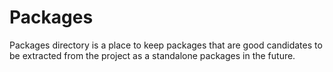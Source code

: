 Packages
========

Packages directory is a place to keep packages that are good candidates
to be extracted from the project as a standalone packages in the future.
